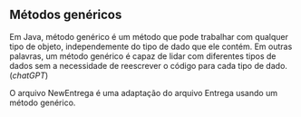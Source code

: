 ## Métodos genéricos

Em Java, método genérico é um método que pode trabalhar com qualquer tipo de objeto, independemente do tipo de dado que ele contém. Em outras palavras, um método genérico é capaz de lidar com diferentes tipos de dados sem a necessidade de reescrever o código para cada tipo de dado. <br> (_chatGPT_) <br>

O arquivo NewEntrega é uma adaptação do arquivo Entrega usando um método genérico.

